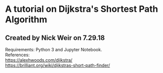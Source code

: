 # A tutorial on Dijkstra's Shortest Path Algorithm
## Created by Nick Weir on 7.29.18
Requirements: Python 3 and Jupyter Notebook.  
References:  
https://alexhwoods.com/dijkstra/  
https://brilliant.org/wiki/dijkstras-short-path-finder/